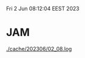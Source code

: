 Fri  2 Jun 08:12:04 EEST 2023
# JAM
<a href='./cache/202306/02_08.log'>./cache/202306/02_08.log</a>
